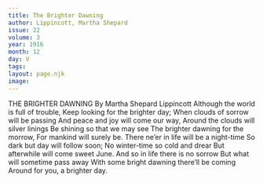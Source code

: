 ```yaml
---
title: The Brighter Dawning
author: Lippincott, Martha Shepard
issue: 22
volume: 3
year: 1916
month: 12
day: V
tags:
layout: page.njk
image:
---
```

THE BRIGHTER DAWNING   By Martha Shepard Lippincott      Although the world is full of trouble,   Keep looking for the brighter day;   When clouds of sorrow will be passing   And peace and joy will come our way,   Around the clouds will silver linings   Be shining so that we may see    The brighter dawning for the morrow,   For mankind will surely be.   There ne’er in life will be a night-time   So dark but day will follow soon;   No winter-time so cold and drear   But afterwhile will come sweet June.   And so in life there is no sorrow   But what will sometime pass away   With some bright dawning there’ll be coming   Around for you, a brighter day.


